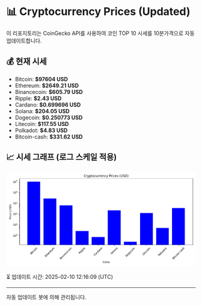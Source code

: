 
# 📊 Cryptocurrency Prices (Updated)

이 리포지토리는 CoinGecko API를 사용하여 코인 TOP 10 시세를 10분가격으로 자동 업데이트합니다.

## 💰 현재 시세
- Bitcoin: **$97604 USD**
- Ethereum: **$2649.21 USD**
- Binancecoin: **$605.79 USD**
- Ripple: **$2.43 USD**
- Cardano: **$0.699696 USD**
- Solana: **$204.05 USD**
- Dogecoin: **$0.250773 USD**
- Litecoin: **$117.55 USD**
- Polkadot: **$4.83 USD**
- Bitcoin-cash: **$331.62 USD**

## 📈 시세 그래프 (로그 스케일 적용)
![Crypto Prices](crypto_prices.png)

⏳ 업데이트 시간: 2025-02-10 12:16:09 (UTC)

---
자동 업데이트 봇에 의해 관리됩니다.
